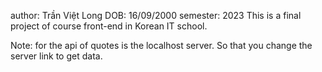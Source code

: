 author: Trần Việt Long
DOB: 16/09/2000
semester: 2023
This is a final project of course front-end in Korean IT school.

Note: for the api of quotes is the localhost server. So that you change the server link to get data.